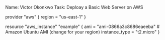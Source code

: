Name: Victor Okonkwo
Task: Deploay a Basic Web Server on AWS

provider "aws" {
  region = "us-east-1"
}

resource "aws_instance" "example" {
  ami           = "ami-0866a3c8686eaeeba"  # Amazon Ubuntu AMI (change for your region) 
  instance_type = "t2.micro"
}